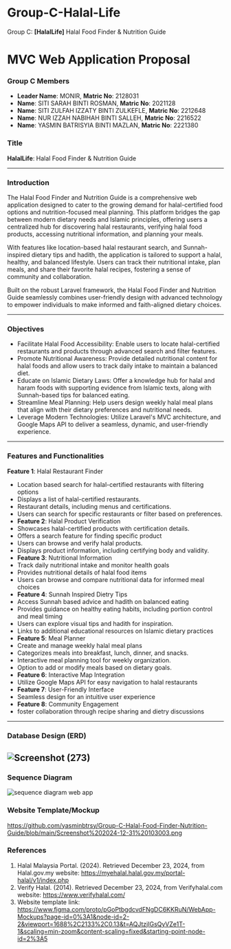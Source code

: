 # Group-C-Halal-Life
Group C: **[HalalLife]** Halal Food Finder &amp; Nutrition Guide
# MVC Web Application Proposal

### Group C Members
- **Leader Name**: MONIR, **Matric No**: 2128031
- **Name**: SITI SARAH BINTI ROSMAN, **Matric No**: 2021128
- **Name**: SITI ZULFAH IZZATY BINTI ZULKEFLE, **Matric No**: 2212648
- **Name**: NUR IZZAH NABIHAH BINTI SALLEH, **Matric No**: 2216522
- **Name**: YASMIN BATRISYIA BINTI MAZLAN, **Matric No**: 2221380
  
### Title
**HalalLife**: Halal Food Finder &amp; Nutrition Guide

---

### Introduction
The Halal Food Finder and Nutrition Guide is a comprehensive web application designed to cater to the growing demand for halal-certified food options and nutrition-focused meal planning. This platform bridges the gap between modern dietary needs and Islamic principles, offering users a centralized hub for discovering halal restaurants, verifying halal food products, accessing nutritional information, and planning your meals.

With features like location-based halal restaurant search, and Sunnah-inspired dietary tips and hadith, the application is tailored to support a halal, healthy, and balanced lifestyle. Users can track their nutritional intake, plan meals, and share their favorite halal recipes, fostering a sense of community and collaboration.

Built on the robust Laravel framework, the Halal Food Finder and Nutrition Guide seamlessly combines user-friendly design with advanced technology to empower individuals to make informed and faith-aligned dietary choices.

---

### Objectives
- Facilitate Halal Food Accessibility: Enable users to locate halal-certified restaurants and products through advanced search and filter features.
- Promote Nutritional Awareness: Provide detailed nutritional content for halal foods and allow users to track daily intake to maintain a balanced diet.
- Educate on Islamic Dietary Laws: Offer a knowledge hub for halal and haram foods with supporting evidence from Islamic texts, along with Sunnah-based tips for balanced eating.
- Streamline Meal Planning: Help users design weekly halal meal plans that align with their dietary preferences and nutritional needs.
- Leverage Modern Technologies: Utilize Laravel's MVC architecture, and Google Maps API to deliver a seamless, dynamic, and user-friendly experience. 

---

### Features and Functionalities
**Feature 1**: Halal Restaurant Finder
-  Location based search for halal-certified restaurants with filtering options
-  Displays a list of halal-certified restaurants.
-  Restaurant details, including menus and certifications.
-  Users can search for specific restaurants or filter based on preferences.
-  **Feature 2**: Halal Product Verification
- Showcases halal-certified products with certification details.
- Offers a search feature for finding specific product
- Users can browse and verify halal products.
- Displays product information, including certifying body and validity.
- **Feature 3**: Nutritional Information
- Track daily nutritional intake and monitor health goals
- Provides nutritional details of halal food items
- Users can browse and compare nutritional data for informed meal choices
- **Feature 4**: Sunnah Inspired Dietry Tips
- Access Sunnah based advice and hadith on balanced eating
- Provides guidance on healthy eating habits, including portion control and meal timing
- Users can explore visual tips and hadith for inspiration.
- Links to additional educational resources on Islamic dietary practices
-  **Feature 5**: Meal Planner
- Create and manage weekly halal meal plans
- Categorizes meals into breakfast, lunch, dinner, and snacks.
- Interactive meal planning tool for weekly organization.
- Option to add or modify meals based on dietary goals.
-  **Feature 6**: Interactive Map Integration
- Utilize Google Maps API for easy navigation to halal restaurants
-  **Feature 7**: User-Friendly Interface
- Seamless design for an intuitive user experience
-  **Feature 8**: Community Engagement
- foster collaboration through recipe sharing and dietry discussions

---

### Database Design (ERD)

![Screenshot (273)](https://github.com/user-attachments/assets/d55df917-01a8-45f0-8c17-a45a86dd43a8)
---

### Sequence Diagram

![sequence diagram web app](https://github.com/user-attachments/assets/eafa39cc-be5c-4af7-95c8-5e84af40998f)


### Website Template/Mockup
https://github.com/yasminbtrsy/Group-C-Halal-Food-Finder-Nutrition-Guide/blob/main/Screenshot%202024-12-31%20103003.png



### References
1. Halal Malaysia Portal. (2024). Retrieved December 23, 2024, from Halal.gov.my website: https://myehalal.halal.gov.my/portal-halal/v1/index.php
2. Verify Halal. (2014). Retrieved December 23, 2024, from Verifyhalal.com website: https://www.verifyhalal.com/
3. Website template link: https://www.figma.com/proto/pGoPtbgdcvdFNgDC6KKRuN/WebApp-Mockups?page-id=0%3A1&node-id=2-2&viewport=1688%2C2133%2C0.13&t=AQJtzjIGsQyVZe1T-1&scaling=min-zoom&content-scaling=fixed&starting-point-node-id=2%3A5


‌
